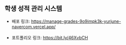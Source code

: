 ## 학생 성적 관리 시스템
- 배포 링크: https://manage-grades-9o9impk3k-yurjune-navercom.vercel.app/<br/><br/>
- 포트폴리오 링크: https://bit.ly/46XvbCH
